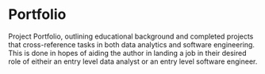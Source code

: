 # Portfolio
 
Project Portfolio, outlining educational background and completed projects that cross-reference tasks in both data analytics and software engineering. This is done in hopes of aiding the author in landing a job in their desired role of eitheir an entry level data analyst or an entry level software engineer. 